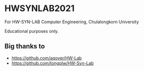 # HWSYNLAB2021
For HW-SYN-LAB Computer Engineering, Chulalongkorn University

Educational purposes only.

## Big thanks to
* https://github.com/aqover/HW-Lab
* https://github.com/tongplw/HW-Syn-Lab

